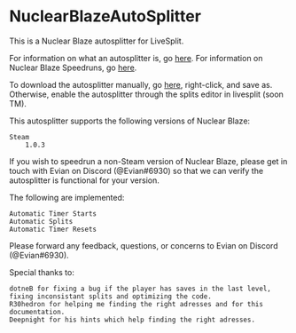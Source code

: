 # NuclearBlazeAutoSplitter

This is a Nuclear Blaze autosplitter for LiveSplit.

For information on what an autosplitter is, go [here](https://github.com/LiveSplit/LiveSplit.AutoSplitters/blob/master/README.md). For information on Nuclear Blaze Speedruns, go [here](https://www.speedrun.com/nuclear_blaze/).

To download the autosplitter manually, go [here](https://raw.githubusercontent.com/cmmm976/NuclearBlazeAutoSplitter/main/Nuclear%20Blaze%20Autosplitter.asl), right-click, and save as. Otherwise, enable the autosplitter through the splits editor in livesplit (soon TM).

This autosplitter supports the following versions of Nuclear Blaze:

    Steam
        1.0.3

If you wish to speedrun a non-Steam version of Nuclear Blaze, please get in touch with Evian on Discord (@Evian#6930) so that we can verify the autosplitter is functional for your version.

The following are implemented:

    Automatic Timer Starts
    Automatic Splits
    Automatic Timer Resets

Please forward any feedback, questions, or concerns to Evian on Discord (@Evian#6930).

Special thanks to:
    
    dotneB for fixing a bug if the player has saves in the last level, fixing inconsistant splits and optimizing the code.
    R30hedron for helping me finding the right adresses and for this documentation.
    Deepnight for his hints which help finding the right adresses.


